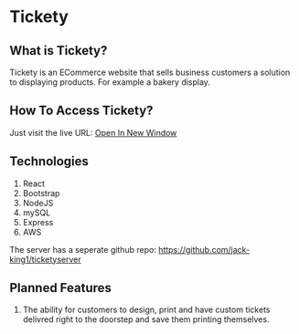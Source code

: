 # Tickety
## What is Tickety?
Tickety is an ECommerce website that sells business customers a solution to displaying products. For example a 
bakery display. 

## How To Access Tickety?
Just visit the live URL: [Open In New Window](https://ticketyapp-client.azurewebsites.net)

## Technologies
1. React
2. Bootstrap
3. NodeJS
4. mySQL
5. Express
6. AWS

The server has a seperate github repo: https://github.com/jack-king1/ticketyserver

## Planned Features
1. The ability for customers to design, print and have custom tickets delivred right to the doorstep and save them printing themselves.
